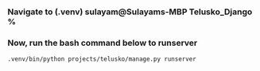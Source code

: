 ### Navigate to (.venv) sulayam@Sulayams-MBP Telusko_Django % 
### Now, run the bash command below to runserver
````bash
.venv/bin/python projects/telusko/manage.py runserver  
````


